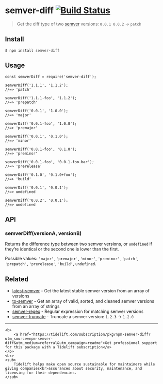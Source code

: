 semver-diff [![Build Status](https://travis-ci.org/sindresorhus/semver-diff.svg?branch=master)](https://travis-ci.org/sindresorhus/semver-diff)
===============================================================================================================================================

> Get the diff type of two [semver](https://github.com/npm/node-semver) versions: `0.0.1 0.0.2` → `patch`

Install
-------

    $ npm install semver-diff

Usage
-----

    const semverDiff = require('semver-diff');

    semverDiff('1.1.1', '1.1.2');
    //=> 'patch'

    semverDiff('1.1.1-foo', '1.1.2');
    //=> 'prepatch'

    semverDiff('0.0.1', '1.0.0');
    //=> 'major'

    semverDiff('0.0.1-foo', '1.0.0');
    //=> 'premajor'

    semverDiff('0.0.1', '0.1.0');
    //=> 'minor'

    semverDiff('0.0.1-foo', '0.1.0');
    //=> 'preminor'

    semverDiff('0.0.1-foo', '0.0.1-foo.bar');
    //=> 'prerelease'

    semverDiff('0.1.0', '0.1.0+foo');
    //=> 'build'

    semverDiff('0.0.1', '0.0.1');
    //=> undefined

    semverDiff('0.0.2', '0.0.1');
    //=> undefined

API
---

### semverDiff(versionA, versionB)

Returns the difference type between two semver versions, or `undefined` if they’re identical or the second one is lower than the first.

Possible values: `'major'`, `'premajor'`, `'minor'`, `'preminor'`, `'patch'`, `'prepatch'`, `'prerelease'`, `'build'`, `undefined`.

Related
-------

-   [latest-semver](https://github.com/sindresorhus/latest-semver) - Get the latest stable semver version from an array of versions
-   [to-semver](https://github.com/sindresorhus/to-semver) - Get an array of valid, sorted, and cleaned semver versions from an array of strings
-   [semver-regex](https://github.com/sindresorhus/semver-regex) - Regular expression for matching semver versions
-   [semver-truncate](https://github.com/sindresorhus/semver-truncate) - Truncate a semver version: `1.2.3` → `1.2.0`

------------------------------------------------------------------------

    <b>
        <a href="https://tidelift.com/subscription/pkg/npm-semver-diff?utm_source=npm-semver-diff&utm_medium=referral&utm_campaign=readme">Get professional support for this package with a Tidelift subscription</a>
    </b>
    <br>
    <sub>
        Tidelift helps make open source sustainable for maintainers while giving companies<br>assurances about security, maintenance, and licensing for their dependencies.
    </sub>
